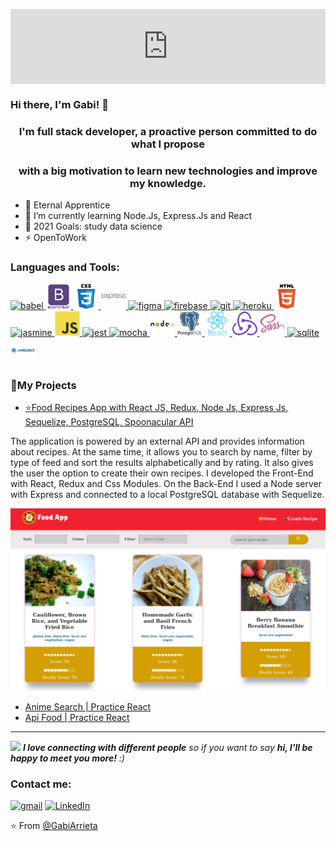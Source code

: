 <p align="center">
<div style='position:relative; padding-bottom:calc(15.15% + 44px)'><iframe src='https://gfycat.com/ifr/AgitatedRevolvingChihuahua' frameborder='0' scrolling='no' width='100%' height='100%' style='position:absolute;top:0;left:0;' allowfullscreen></iframe></div>
</p>

### Hi there, I'm Gabi! 👋
<h3 align="center">I'm full stack developer, a proactive person committed to do what I propose</h3>
<h3 align="center">with a big motivation to learn new technologies and improve my knowledge.</h3>

- 🔭 Eternal Apprentice
- 🌱 I’m currently learning Node.Js, Express.Js and React 
- 🥅 2021 Goals: study data science
- ⚡ OpenToWork

<h3 align="left">Languages and Tools:</h3>
<p align="left"> <a href="https://babeljs.io/" target="_blank"> <img src="https://www.vectorlogo.zone/logos/babeljs/babeljs-icon.svg" alt="babel" width="40" height="40"/> </a> <a href="https://getbootstrap.com" target="_blank"> <img src="https://raw.githubusercontent.com/devicons/devicon/master/icons/bootstrap/bootstrap-plain-wordmark.svg" alt="bootstrap" width="40" height="40"/> </a> <a href="https://www.w3schools.com/css/" target="_blank"> <img src="https://raw.githubusercontent.com/devicons/devicon/master/icons/css3/css3-original-wordmark.svg" alt="css3" width="40" height="40"/> </a> <a href="https://expressjs.com" target="_blank"> <img src="https://raw.githubusercontent.com/devicons/devicon/master/icons/express/express-original-wordmark.svg" alt="express" width="40" height="40"/> </a> <a href="https://www.figma.com/" target="_blank"> <img src="https://www.vectorlogo.zone/logos/figma/figma-icon.svg" alt="figma" width="40" height="40"/> </a> <a href="https://firebase.google.com/" target="_blank"> <img src="https://www.vectorlogo.zone/logos/firebase/firebase-icon.svg" alt="firebase" width="40" height="40"/> </a> <a href="https://git-scm.com/" target="_blank"> <img src="https://www.vectorlogo.zone/logos/git-scm/git-scm-icon.svg" alt="git" width="40" height="40"/> </a> <a href="https://heroku.com" target="_blank"> <img src="https://www.vectorlogo.zone/logos/heroku/heroku-icon.svg" alt="heroku" width="40" height="40"/> </a> <a href="https://www.w3.org/html/" target="_blank"> <img src="https://raw.githubusercontent.com/devicons/devicon/master/icons/html5/html5-original-wordmark.svg" alt="html5" width="40" height="40"/> </a> <a href="https://jasmine.github.io/" target="_blank"> <img src="https://www.vectorlogo.zone/logos/jasmine/jasmine-icon.svg" alt="jasmine" width="40" height="40"/> </a> <a href="https://developer.mozilla.org/en-US/docs/Web/JavaScript" target="_blank"> <img src="https://raw.githubusercontent.com/devicons/devicon/master/icons/javascript/javascript-original.svg" alt="javascript" width="40" height="40"/> </a> <a href="https://jestjs.io" target="_blank"> <img src="https://www.vectorlogo.zone/logos/jestjsio/jestjsio-icon.svg" alt="jest" width="40" height="40"/> </a> <a href="https://mochajs.org" target="_blank"> <img src="https://www.vectorlogo.zone/logos/mochajs/mochajs-icon.svg" alt="mocha" width="40" height="40"/> </a> <a href="https://nodejs.org" target="_blank"> <img src="https://raw.githubusercontent.com/devicons/devicon/master/icons/nodejs/nodejs-original-wordmark.svg" alt="nodejs" width="40" height="40"/> </a> <a href="https://www.postgresql.org" target="_blank"> <img src="https://raw.githubusercontent.com/devicons/devicon/master/icons/postgresql/postgresql-original-wordmark.svg" alt="postgresql" width="40" height="40"/> </a> <a href="https://reactjs.org/" target="_blank"> <img src="https://raw.githubusercontent.com/devicons/devicon/master/icons/react/react-original-wordmark.svg" alt="react" width="40" height="40"/> </a> <a href="https://redux.js.org" target="_blank"> <img src="https://raw.githubusercontent.com/devicons/devicon/master/icons/redux/redux-original.svg" alt="redux" width="40" height="40"/> </a> <a href="https://sass-lang.com" target="_blank"> <img src="https://raw.githubusercontent.com/devicons/devicon/master/icons/sass/sass-original.svg" alt="sass" width="40" height="40"/> </a> <a href="https://www.sqlite.org/" target="_blank"> <img src="https://www.vectorlogo.zone/logos/sqlite/sqlite-icon.svg" alt="sqlite" width="40" height="40"/> </a> <a href="https://webpack.js.org" target="_blank"> <img src="https://raw.githubusercontent.com/devicons/devicon/d00d0969292a6569d45b06d3f350f463a0107b0d/icons/webpack/webpack-original-wordmark.svg" alt="webpack" width="40" height="40"/> </a> </p>

### 📕My Projects

<!-- BLOG-POST-LIST:START -->
- [⭐Food Recipes App with React JS, Redux, Node Js, Express Js, Sequelize, PostgreSQL, Spoonacular API](https://github.com/GabiArrieta/PI-Food-App)
<p> The application is powered by an external API and provides information about recipes. At the same time, it allows you to search by name, filter by type of feed and sort the results alphabetically and by rating. It also gives the user the option to create their own recipes.
I developed the Front-End with React, Redux and Css Modules. 
On the Back-End I used a Node server with Express and connected to a local PostgreSQL database with Sequelize. </p>

  <a href="https://github.com/GabiArrieta/PI-Food-App"> <img src="https://raw.githubusercontent.com/GabiArrieta/PI-Food-App/main/images/homePage.png" /> </a>

- [Anime Search | Practice React](https://github.com/GabiArrieta/anime-search)
- [Api Food | Practice React](https://github.com/GabiArrieta/recipeFood-App)

---
<img src="https://media.giphy.com/media/LnQjpWaON8nhr21vNW/giphy.gif" width="60"> <em><b>I love connecting with different people</b> so if you want to say <b>hi, I'll be happy to meet you more!</b> :)</em>

### Contact me:
<a href="mailto:gabriela.arrieta.187@gmail.com"> <img src="https://img.shields.io/badge/-GMAIL-D14836?style=for-the-badge&logo=gmail&logoColor=white" alt="gmail" /></a>
[![LinkedIn](https://img.shields.io/badge/-LINKEDIN-0077B5?style=for-the-badge&logo=linkedin&logoColor=white)](https://www.linkedin.com/in/gabriela-arrieta/)

⭐️ From [@GabiArrieta](https://github.com/GabiArrieta)


[website]: https://GabiArrieta.web.app
[course]: http://vsCodeHero.com
[instagram]: https://www.instagram.com/gabiarrieta_/
[linkedin]: https://www.linkedin.com/in/gabriela-arrieta/
[webdevplaylist]: https://GabiArrieta.web.app
[jsplaylist]: https://GabiArrieta.web.app
[cssplaylist]: https://GabiArrieta.web.app
[reactplaylist]:https://GabiArrieta.web.app
